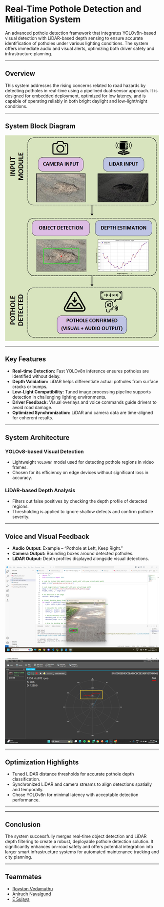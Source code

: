 # Real-Time Pothole Detection and Mitigation System

An advanced pothole detection framework that integrates YOLOv8n-based visual detection with LiDAR-based depth sensing to ensure accurate identification of potholes under various lighting conditions. The system offers immediate audio and visual alerts, optimizing both driver safety and infrastructure planning.

---

## Overview

This system addresses the rising concerns related to road hazards by detecting potholes in real-time using a pipelined dual-sensor approach. It is designed for embedded deployment, optimized for low latency, and is capable of operating reliably in both bright daylight and low-light/night conditions.

---

## System Block Diagram


![System Block Diagram](block-diagram.jpg)

---

## Key Features

- **Real-time Detection:** Fast YOLOv8n inference ensures potholes are identified without delay.
- **Depth Validation:** LiDAR helps differentiate actual potholes from surface cracks or bumps.
- **Low-Light Compatibility:** Tuned image processing pipeline supports detection in challenging lighting environments.
- **Driver Feedback:** Visual overlays and voice commands guide drivers to avoid road damage.
- **Optimized Synchronization:** LiDAR and camera data are time-aligned for coherent results.

---

## System Architecture

### YOLOv8-based Visual Detection
- Lightweight `YOLOv8n` model used for detecting pothole regions in video frames.
- Chosen for its efficiency on edge devices without significant loss in accuracy.

### LiDAR-based Depth Analysis
- Filters out false positives by checking the depth profile of detected regions.
- Thresholding is applied to ignore shallow defects and confirm pothole severity.

---

## Voice and Visual Feedback

- **Audio Output:** Example – “Pothole at Left, Keep Right.”
- **Camera Output:** Bounding boxes around detected potholes.
- **LiDAR Output:** Depth profiles displayed alongside visual detections.


![Camera Detection Output](camera-output/left-detection.png)

![LiDAR Depth Output](lidar-output/robostudio-visualization.png)

---

## Optimization Highlights

- Tuned LiDAR distance thresholds for accurate pothole depth classification.
- Synchronized LiDAR and camera streams to align detections spatially and temporally.
- Chose YOLOv8n for minimal latency with acceptable detection performance.

---


---

## Conclusion

The system successfully merges real-time object detection and LiDAR depth filtering to create a robust, deployable pothole detection solution. It significantly enhances on-road safety and offers potential integration into larger smart infrastructure systems for automated maintenance tracking and city planning.

---

## Teammates
- [Royston Vedamuthu](https://github.com/RoystonV)
- [Anirudh Navalgund](https://github.com/Anirudh-Navalgund)
- [E Sujaya](https://github.com/Sujaya-E)

